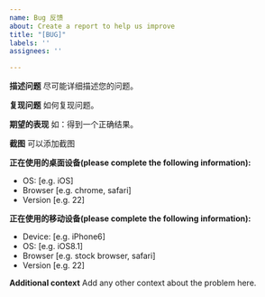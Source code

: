 ```yaml
---
name: Bug 反馈
about: Create a report to help us improve
title: "[BUG]"
labels: ''
assignees: ''

---
```


**描述问题**
尽可能详细描述您的问题。

**复现问题**
如何复现问题。

**期望的表现**
如：得到一个正确结果。

**截图**
可以添加截图

**正在使用的桌面设备(please complete the following information):**
 - OS: [e.g. iOS]
 - Browser [e.g. chrome, safari]
 - Version [e.g. 22]

**正在使用的移动设备(please complete the following information):**
 - Device: [e.g. iPhone6]
 - OS: [e.g. iOS8.1]
 - Browser [e.g. stock browser, safari]
 - Version [e.g. 22]

**Additional context**
Add any other context about the problem here.
